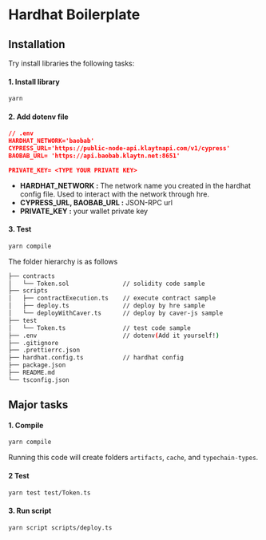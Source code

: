 # Hardhat Boilerplate

## Installation

Try install libraries the following tasks:

#### 1. Install library

```bash
yarn
```

#### 2. Add dotenv file

```json
// .env
HARDHAT_NETWORK='baobab'
CYPRESS_URL='https://public-node-api.klaytnapi.com/v1/cypress'
BAOBAB_URL= 'https://api.baobab.klaytn.net:8651'

PRIVATE_KEY= <TYPE YOUR PRIVATE KEY>
```

- **HARDHAT_NETWORK :** The network name you created in the hardhat config file. Used to interact with the network through hre.
- **CYPRESS_URL, BAOBAB_URL :** JSON-RPC url
- **PRIVATE_KEY :** your wallet private key

#### 3. Test

```bash
yarn compile
```

The folder hierarchy is as follows

```bash
├── contracts
│   └── Token.sol               // solidity code sample
├── scripts
│   ├── contractExecution.ts    // execute contract sample
│   ├── deploy.ts               // deploy by hre sample
│   └── deployWithCaver.ts      // deploy by caver-js sample
├── test
│   └── Token.ts                // test code sample
├── .env                        // dotenv(Add it yourself!)
├── .gitignore
├── .prettierrc.json
├── hardhat.config.ts           // hardhat config
├── package.json
├── README.md
└── tsconfig.json
```

## Major tasks

#### 1. Compile

```bash
yarn compile
```

Running this code will create folders `artifacts`, `cache`, and `typechain-types`.

#### 2 Test

```bash
yarn test test/Token.ts
```

#### 3. Run script

```bash
yarn script scripts/deploy.ts
```
